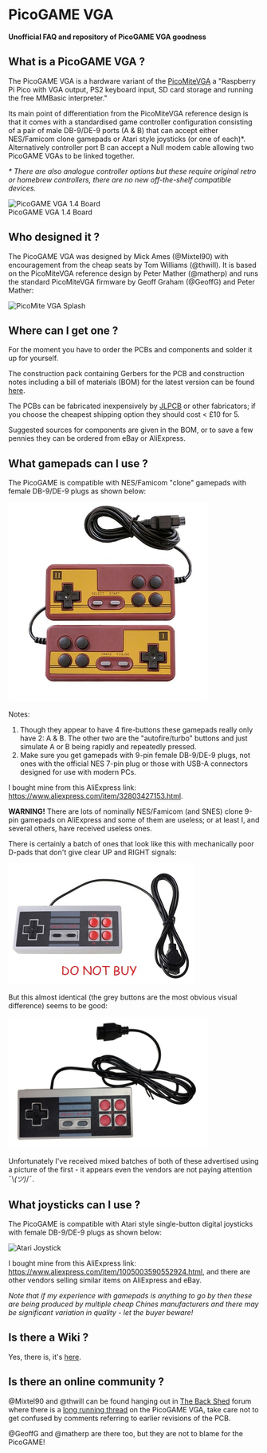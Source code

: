 # PicoGAME VGA
**Unofficial FAQ and repository of PicoGAME VGA goodness**

## What is a PicoGAME VGA ?

The PicoGAME VGA is a hardware variant of the [PicoMiteVGA](https://geoffg.net/picomitevga.html) a "Raspberry Pi Pico with VGA output, PS2 keyboard input, SD card storage and running the free MMBasic interpreter."

Its main point of differentiation from the PicoMiteVGA reference design is that it comes with a standardised game controller configuration consisting of a pair of male DB-9/DE-9 ports (A & B) that can accept either NES/Famicom clone gamepads or Atari style joysticks (or one of each)*. Alternatively controller port B can accept a Null modem cable allowing two PicoGAME VGAs to be linked together.

*\* There are also analogue controller options but these require original retro or homebrew controllers, there are no new off-the-shelf compatible devices.*

![PicoGAME VGA 1.4 Board](images/pico-game-vga-1-4.jpg)<br/>
PicoGAME VGA 1.4 Board

## Who designed it ?

The PicoGAME VGA was designed by Mick Ames (@Mixtel90) with encouragement from the cheap seats by Tom Williams (@thwill). It is based on the PicoMiteVGA reference design by Peter Mather (@matherp) and runs the standard PicoMiteVGA firmware by Geoff Graham (@GeoffG) and Peter Mather:

 ![PicoMite VGA Splash](images/picomite-vga-splash.jpg)

## Where can I get one ?

For the moment you have to order the PCBs and components and solder it up for yourself.
  
The construction pack containing Gerbers for the PCB and construction notes including a bill of materials (BOM) for the latest version can be found [here](hardware/v14a).

The PCBs can be fabricated inexpensively by [JLPCB](https://jlcpcb.com/) or other fabricators; if you choose the cheapest shipping option they should cost < £10 for 5.

Suggested sources for components are given in the BOM, or to save a few pennies they can be ordered from eBay or AliExpress.

## What gamepads can I use ?

The PicoGAME is compatible with NES/Famicom "clone" gamepads with female DB-9/DE-9 plugs as shown below:
  
![Gamepad 3](images/gamepad3.jpg)

Notes:
 1. Though they appear to have 4 fire-buttons these gamepads really only have 2: A & B. The other two are the "autofire/turbo" buttons and just simulate A or B being rapidly and repeatedly pressed.
 2. Make sure you get gamepads with 9-pin female DB-9/DE-9 plugs, not ones with the official NES 7-pin plug or those with USB-A connectors designed for use with modern PCs.

I bought mine from this AliExpress link: https://www.aliexpress.com/item/32803427153.html.

**WARNING!** There are lots of nominally NES/Famicom (and SNES) clone 9-pin gamepads on AliExpress and some of them are useless; or at least I, and several others, have received useless ones.

There is certainly a batch of ones that look like this with mechanically poor D-pads that don't give clear UP and RIGHT signals:

![Gamepad 1](images/gamepad1.jpg)

But this almost identical (the grey buttons are the most obvious visual difference) seems to be good:

<img src='images/gamepad4.jpg' width='400'>

Unfortunately I've received mixed batches of both of these advertised using a picture of the first - it appears even the vendors are not paying attention ¯\\_(ツ)_/¯.

## What joysticks can I use ?

The PicoGAME is compatible with Atari style single-button digital joysticks with female DB-9/DE-9 plugs as shown below:
  
![Atari Joystick](images/joystick.jpg)

I bought mine from this AliExpress link: https://www.aliexpress.com/item/1005003590552924.html, and there are other vendors selling similar items on AliExpress and eBay.

*Note that if my experience with gamepads is anything to go by then these are being produced by multiple cheap Chines manufacturers and there may be significant variation in quality - let the buyer beware!*

## Is there a Wiki ?
  
Yes, there is, it's [here](https://github.com/thwill1000/pico-game-vga/wiki).

## Is there an online community ?

@Mixtel90 and @thwill can be found hanging out in [The Back Shed](https://www.thebackshed.com/forum/ViewForum.php?FID=16) forum where there is a [long running thread](https://www.thebackshed.com/forum/ViewTopic.php?FID=16&TID=14670) on the PicoGAME VGA, take care not to get confused by comments referring to earlier revisions of the PCB.

@GeoffG and @matherp are there too, but they are not to blame for the PicoGAME!
